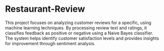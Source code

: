 # Restaurant-Review
This project focuses on analyzing customer reviews for a specific, using machine learning techniques. By processing review text and ratings, it classifies feedback as positive or negative using a Naive Bayes classifier. The system helps identify customer satisfaction levels and provides insights for improvement through sentiment analysis.
